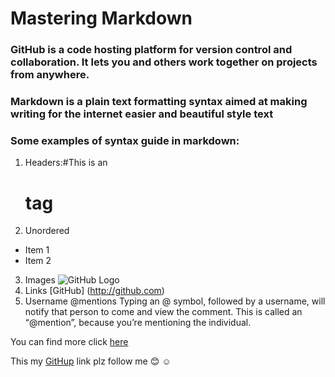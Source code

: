 # Mastering Markdown
### GitHub is a code hosting platform for version control and collaboration. It lets you and others work together on projects from anywhere.
### Markdown is a plain text formatting syntax aimed at making writing for the internet easier and beautiful style text 
### Some examples of syntax guide in markdown:
1. Headers:#This is an<h1> tag
2. Unordered
* Item 1
* Item 2
3. Images ![GitHub Logo](/images/logo.png)
4. Links [GitHub] (http://github.com)
5. Username @mentions Typing an @ symbol, followed by a username, will notify that person to come and view the comment. This is called an “@mention”, because you’re mentioning the individual.

You can find more click [here](https://guides.github.com/features/mastering-markdown/)

This my [GitHup](https://github.com/Halakhamayseh) link plz follow me :blush: :relaxed:

